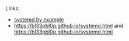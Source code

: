 Links:

- [systemd by example](https://systemd-by-example.com/)
- https://bl33pbl0p.github.io/systemd.html and https://bl33pbl0p.github.io/systemd.html